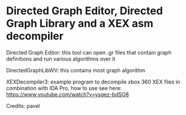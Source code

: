 # Directed Graph Editor, Directed Graph Library and a XEX asm decompiler

Directed Graph Editor: this tool can open .gr files that contain graph definitions and run various algorithms over it

DirectedGraphLibWV: this contains most graph algorithm

XEXDecompiler3: example program to decompile xbox 360 XEX files in combination with IDA Pro, how to use see here: https://www.youtube.com/watch?v=ysqez-bdSO8

Credits: pavel
